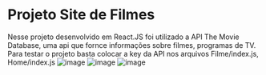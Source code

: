 # Projeto Site de Filmes

Nesse projeto desenvolvido em React.JS foi utilizado a API The Movie Database, uma api que fornce informações sobre filmes, programas de TV. Para testar o projeto basta colocar a key da API nos arquivos Filme/index.js, Home/index.js
![image](https://github.com/BernardoRadin/site-filmes/assets/111475317/f2ebb5f1-ef7e-4682-90cf-62933e3cc973)
![image](https://github.com/BernardoRadin/site-filmes/assets/111475317/124d3e48-03f2-443f-8816-e3b2b7ec9f58)
![image](https://github.com/BernardoRadin/site-filmes/assets/111475317/0bc943b5-f57d-4343-a429-d1b957e9e69d)
